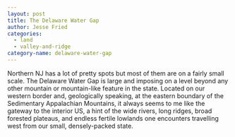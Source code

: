 ```yaml
---
layout: post
title: The Delaware Water Gap
author: Jesse Fried
categories:
  - land
  - valley-and-ridge
category-name: delaware-water-gap
---
```


 Northern NJ has a lot of pretty spots but most of them are on a fairly small scale. The Delaware Water Gap is large and imposing on a level beyond any other mountain or mountain-like feature in the state. Located on our western border and, geologically speaking, at the eastern boundary of the Sedimentary Appalachian Mountains, it always seems to me like the gateway to the interior US, a hint of the wide rivers, long ridges, broad forested plateaus, and endless fertile lowlands one encounters travelling west from our small, densely-packed state. 
